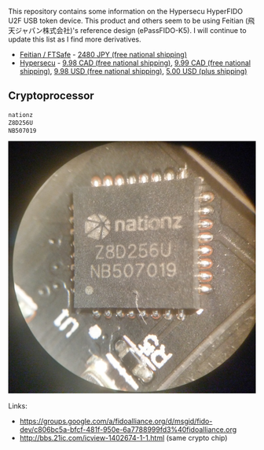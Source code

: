 This repository contains some information on the Hypersecu HyperFIDO U2F USB token device. This product and others  seem to be using Feitian (飛天ジャパン株式会社)'s reference design (ePassFIDO-K5). I will continue to update this list as I find more derivatives.

 - [Feitian / FTSafe](http://www.ftsafe.co.jp/products/epass/epassfido) - [2480 JPY (free national shipping)](http://www.amazon.co.jp/%E9%A3%9B%E5%A4%A9%E3%82%B8%E3%83%A3%E3%83%91%E3%83%B3%E6%A0%AA%E5%BC%8F%E4%BC%9A%E7%A4%BE-ePassFIDO-K5-ePass-U2F%E6%BA%96%E6%8B%A0-%E3%82%BB%E3%82%AD%E3%83%A5%E3%83%AA%E3%83%86%E3%82%A3%E3%82%AD%E3%83%BC/dp/B00WGAI5WW)
 - [Hypersecu](https://hypersecu.com/products/hyperfido) - [9.98 CAD (free national shipping)](http://www.ebay.ca/itm/FIDO-U2F-Security-Key-for-Canadian-buyers-only-/231707342574), [9.99 CAD (free national shipping)](https://www.amazon.ca/HYPERSECU-HyperFIDO-K5-U2F-Security/dp/B011PIROK4/), [9.98 USD (free national shipping)](http://www.amazon.com/HyperFido-K5-FIDO-U2F-Security/dp/B00WIX4JMC/), [5.00 USD (plus shipping)](https://www.ebay.com/itm/FIDO-U2F-Security-Key-/231494884840)

## Cryptoprocessor 
```
nationz
Z8D256U
NB507019
```

![Alt text](nationz.jpg?raw=true "nationz")

Links:

- https://groups.google.com/a/fidoalliance.org/d/msgid/fido-dev/c806bc5a-bfcf-481f-950e-6a7788999fd3%40fidoalliance.org
- http://bbs.21ic.com/icview-1402674-1-1.html (same crypto chip)
